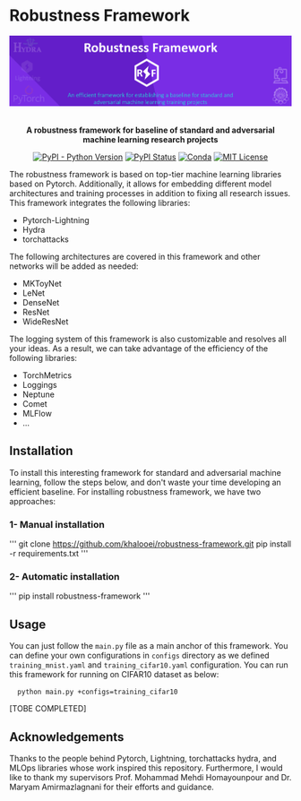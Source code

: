# Robustness Framework

<div align="center">

<img alt="Robustness Framework" src="Robustness-Framework.jpg" width="800px" style="max-width: 100%;">

<br/>
<br/>

**A robustness framework for baseline of standard and adversarial machine learning research projects**

[![PyPI - Python Version](https://img.shields.io/pypi/pyversions/pytorch-lightning)](https://pypi.org/project/pytorch-lightning/)
[![PyPI Status](https://badge.fury.io/py/pytorch-lightning.svg)](https://badge.fury.io/py/pytorch-lightning)
[![Conda](https://img.shields.io/conda/v/conda-forge/lightning?label=conda&color=success)](https://anaconda.org/conda-forge/lightning)
[![MIT License](https://img.shields.io/badge/License-MIT-green.svg)](https://choosealicense.com/licenses/mit/)  

</div>

The robustness framework is based on top-tier machine learning libraries based on Pytorch. Additionally, it allows for embedding different model architectures and training processes in addition to fixing all research issues.
This framework integrates the following libraries:
 * Pytorch-Lightning
 * Hydra
 * torchattacks

The following architectures are covered in this framework and other networks will be added as needed:
 * MKToyNet
 * LeNet
 * DenseNet
 * ResNet
 * WideResNet

The logging system of this framework is also customizable and resolves all your ideas. As a result, we can take advantage of the efficiency of the following libraries:
 * TorchMetrics 
 * Loggings
 * Neptune
 * Comet
 * MLFlow
 * ...

## Installation
To install this interesting framework for standard and adversarial machine learning, follow the steps below, and don't waste your time developing an efficient baseline.
For installing robustness framework, we have two approaches:

### 1- Manual installation
'''
git clone https://github.com/khalooei/robustness-framework.git
pip install -r requirements.txt
'''

### 2- Automatic installation
'''
pip install robustness-framework
'''


## Usage
You can just follow the `main.py` file as a main anchor of this framework. You can define your own configurations in `configs` directory as we defined `training_mnist.yaml` and `training_cifar10.yaml` configuration. 
You can run this framework for running on CIFAR10 dataset as below:
 ```
   python main.py +configs=training_cifar10
 ```

[TOBE COMPLETED]


## Acknowledgements
Thanks to the people behind Pytorch, Lightning, torchattacks hydra, and MLOps libraries whose work inspired this repository. Furthermore, I would like to thank my supervisors Prof. Mohammad Mehdi Homayounpour and Dr. Maryam Amirmazlagnani for their efforts and guidance.
